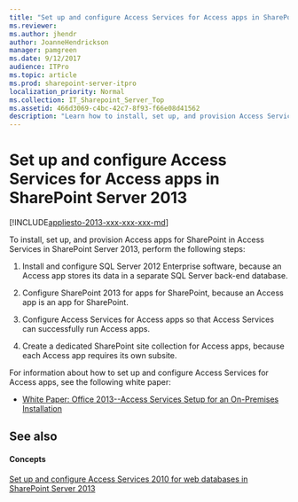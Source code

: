 ```yaml
---
title: "Set up and configure Access Services for Access apps in SharePoint Server 2013"
ms.reviewer: 
ms.author: jhendr
author: JoanneHendrickson
manager: pamgreen
ms.date: 9/12/2017
audience: ITPro
ms.topic: article
ms.prod: sharepoint-server-itpro
localization_priority: Normal
ms.collection: IT_Sharepoint_Server_Top
ms.assetid: 466d3069-c4bc-42c7-8f93-f66e08d41562
description: "Learn how to install, set up, and provision Access Services for Access apps in SharePoint Server 2013."
---
```


# Set up and configure Access Services for Access apps in SharePoint Server 2013

[!INCLUDE[appliesto-2013-xxx-xxx-xxx-md](../includes/appliesto-2013-xxx-xxx-xxx-md.md)]
  
To install, set up, and provision Access apps for SharePoint in Access Services in SharePoint Server 2013, perform the following steps:
  
1. Install and configure SQL Server 2012 Enterprise software, because an Access app stores its data in a separate SQL Server back-end database.
    
2. Configure SharePoint 2013 for apps for SharePoint, because an Access app is an app for SharePoint.
    
3. Configure Access Services for Access apps so that Access Services can successfully run Access apps.
    
4. Create a dedicated SharePoint site collection for Access apps, because each Access app requires its own subsite.
    
For information about how to set up and configure Access Services for Access apps, see the following white paper:
  
- [White Paper: Office 2013--Access Services Setup for an On-Premises Installation](https://go.microsoft.com/fwlink/?LinkId=267146)
    
## See also

#### Concepts

[Set up and configure Access Services 2010 for web databases in SharePoint Server 2013](set-up-and-configure-access-services-2010-for-web-databases-in-sharepoint-2013.md)


